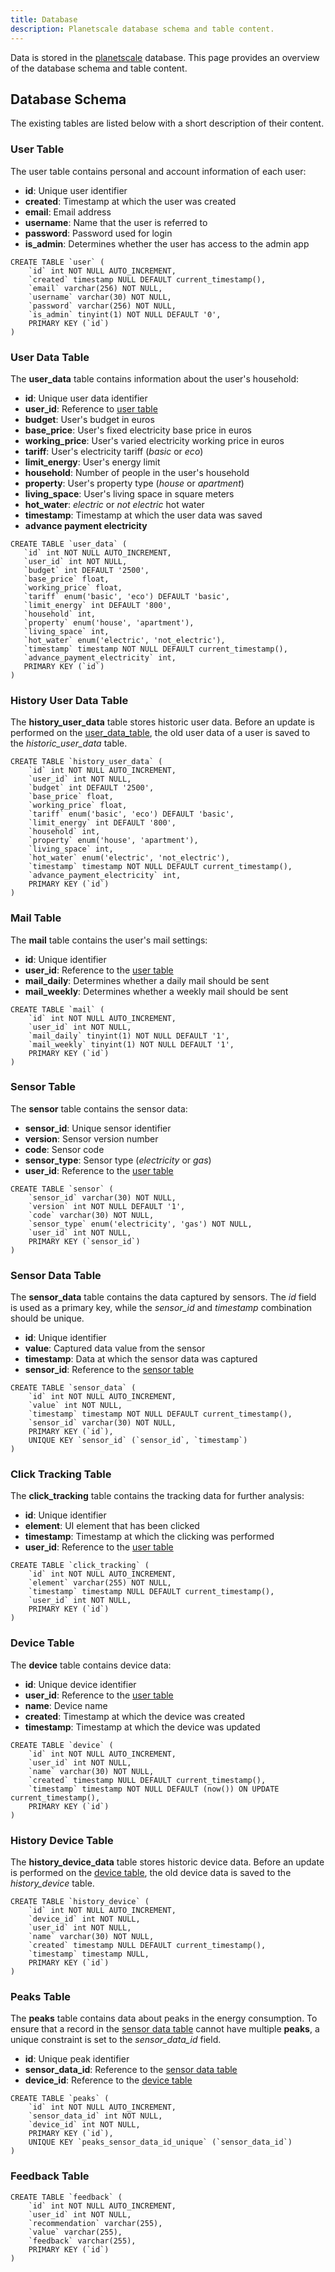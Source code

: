 ```yaml
---
title: Database
description: Planetscale database schema and table content.
---
```


Data is stored in the [planetscale](https://app.planetscale.com/energyleaf/energyleaf) database. This page provides an overview of the database schema and table content.

## Database Schema

The existing tables are listed below with a short description of their content.

### User Table

The user table contains personal and account information of each user:
- **id**: Unique user identifier
- **created**: Timestamp at which the user was created
- **email**: Email address
- **username**: Name that the user is referred to
- **password**: Password used for login
- **is_admin**: Determines whether the user has access to the admin app

```
CREATE TABLE `user` (
	`id` int NOT NULL AUTO_INCREMENT,
	`created` timestamp NULL DEFAULT current_timestamp(),
	`email` varchar(256) NOT NULL,
	`username` varchar(30) NOT NULL,
	`password` varchar(256) NOT NULL,
	`is_admin` tinyint(1) NOT NULL DEFAULT '0',
	PRIMARY KEY (`id`)
)
```

### User Data Table

The **user_data** table contains information about the user's household:
- **id**: Unique user data identifier
- **user_id**: Reference to [user table](#user-table)
- **budget**: User's budget in euros
- **base_price**: User's fixed electricity base price in euros
- **working_price**: User's varied electricity working price in euros
- **tariff**: User's electricity tariff (*basic* or *eco*)
- **limit_energy**: User's energy limit
- **household**: Number of people in the user's household
- **property**: User's property type (*house* or *apartment*)
- **living_space**: User's living space in square meters
- **hot_water**: *electric* or *not electric* hot water
- **timestamp**: Timestamp at which the user data was saved
- **advance payment electricity**

 ```
 CREATE TABLE `user_data` (
	`id` int NOT NULL AUTO_INCREMENT,
	`user_id` int NOT NULL,
	`budget` int DEFAULT '2500',
	`base_price` float,
	`working_price` float,
	`tariff` enum('basic', 'eco') DEFAULT 'basic',
	`limit_energy` int DEFAULT '800',
	`household` int,
	`property` enum('house', 'apartment'),
	`living_space` int,
	`hot_water` enum('electric', 'not_electric'),
	`timestamp` timestamp NOT NULL DEFAULT current_timestamp(),
	`advance_payment_electricity` int,
	PRIMARY KEY (`id`)
)
 ```

### History User Data Table

The **history_user_data** table stores historic user data. Before an update is performed on the [user_data_table](#user-data-table), the old user data of a user is saved to the *historic_user_data* table. 

```
CREATE TABLE `history_user_data` (
	`id` int NOT NULL AUTO_INCREMENT,
	`user_id` int NOT NULL,
	`budget` int DEFAULT '2500',
	`base_price` float,
	`working_price` float,
	`tariff` enum('basic', 'eco') DEFAULT 'basic',
	`limit_energy` int DEFAULT '800',
	`household` int,
	`property` enum('house', 'apartment'),
	`living_space` int,
	`hot_water` enum('electric', 'not_electric'),
	`timestamp` timestamp NOT NULL DEFAULT current_timestamp(),
	`advance_payment_electricity` int,
	PRIMARY KEY (`id`)
)
```

### Mail Table

The **mail** table contains the user's mail settings:
- **id**: Unique identifier
- **user_id**: Reference to the [user table](#user-table)
- **mail_daily**: Determines whether a daily mail should be sent
- **mail_weekly**: Determines whether a weekly mail should be sent

```
CREATE TABLE `mail` (
	`id` int NOT NULL AUTO_INCREMENT,
	`user_id` int NOT NULL,
	`mail_daily` tinyint(1) NOT NULL DEFAULT '1',
	`mail_weekly` tinyint(1) NOT NULL DEFAULT '1',
	PRIMARY KEY (`id`)
)
```

### Sensor Table

The **sensor** table contains the sensor data:
- **sensor_id**: Unique sensor identifier
- **version**: Sensor version number
- **code**: Sensor code
- **sensor_type**: Sensor type (*electricity* or *gas*)
- **user_id**: Reference to the [user table](#user-table)

```
CREATE TABLE `sensor` (
	`sensor_id` varchar(30) NOT NULL,
	`version` int NOT NULL DEFAULT '1',
	`code` varchar(30) NOT NULL,
    `sensor_type` enum('electricity', 'gas') NOT NULL,
    `user_id` int NOT NULL,
	PRIMARY KEY (`sensor_id`)
)
```

### Sensor Data Table

The **sensor_data** table contains the data captured by sensors. The *id* field is used as a primary key, while the *sensor_id* and *timestamp* combination should be unique. 
- **id**: Unique identifier
- **value**: Captured data value from the sensor
- **timestamp**: Data at which the sensor data was captured
- **sensor_id**: Reference to the [sensor table](#sensor-table)

```
CREATE TABLE `sensor_data` (
	`id` int NOT NULL AUTO_INCREMENT,
	`value` int NOT NULL,
	`timestamp` timestamp NOT NULL DEFAULT current_timestamp(),
	`sensor_id` varchar(30) NOT NULL,
	PRIMARY KEY (`id`),
	UNIQUE KEY `sensor_id` (`sensor_id`, `timestamp`)
)
```

### Click Tracking Table

The **click_tracking** table contains the tracking data for further analysis:
- **id**: Unique identifier
- **element**: UI element that has been clicked
- **timestamp**: Timestamp at which the clicking was performed
- **user_id**: Reference to the [user table](#user-table)

```
CREATE TABLE `click_tracking` (
	`id` int NOT NULL AUTO_INCREMENT,
	`element` varchar(255) NOT NULL,
	`timestamp` timestamp NULL DEFAULT current_timestamp(),
	`user_id` int NOT NULL,
	PRIMARY KEY (`id`)
)
```

### Device Table

The **device** table contains device data:
- **id**: Unique device identifier
- **user_id**: Reference to the [user table](#user-table)
- **name**: Device name
- **created**: Timestamp at which the device was created
- **timestamp**: Timestamp at which the device was updated

```
CREATE TABLE `device` (
	`id` int NOT NULL AUTO_INCREMENT,
	`user_id` int NOT NULL,
	`name` varchar(30) NOT NULL,
	`created` timestamp NULL DEFAULT current_timestamp(),
	`timestamp` timestamp NOT NULL DEFAULT (now()) ON UPDATE current_timestamp(),
	PRIMARY KEY (`id`)
)
```

### History Device Table

The **history_device_data** table stores historic device data. Before an update is performed on the [device table](#device-table), the old device data is saved to the *history_device* table.

```
CREATE TABLE `history_device` (
	`id` int NOT NULL AUTO_INCREMENT,
	`device_id` int NOT NULL,
	`user_id` int NOT NULL,
	`name` varchar(30) NOT NULL,
	`created` timestamp NULL DEFAULT current_timestamp(),
	`timestamp` timestamp NULL,
	PRIMARY KEY (`id`)
)
```

### Peaks Table

The **peaks** table contains data about peaks in the energy consumption. To ensure that a record in the [sensor data table](#sensor-data-table) cannot have multiple **peaks**, a unique constraint is set to the *sensor_data_id* field.
- **id**: Unique peak identifier
- **sensor_data_id**: Reference to the [sensor data table](#sensor-data-table)
- **device_id**: Reference to the [device table](#device-table)

```
CREATE TABLE `peaks` (
	`id` int NOT NULL AUTO_INCREMENT,
	`sensor_data_id` int NOT NULL,
	`device_id` int NOT NULL,
	PRIMARY KEY (`id`),
	UNIQUE KEY `peaks_sensor_data_id_unique` (`sensor_data_id`)
)
```

### Feedback Table

```
CREATE TABLE `feedback` (
	`id` int NOT NULL AUTO_INCREMENT,
	`user_id` int NOT NULL,
	`recommendation` varchar(255),
	`value` varchar(255),
	`feedback` varchar(255),
	PRIMARY KEY (`id`)
)
```